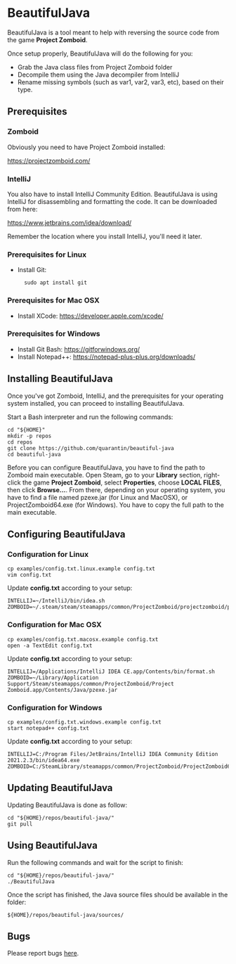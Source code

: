 # BeautifulJava
BeautifulJava is a tool meant to help with reversing the source code from the game **Project Zomboid**.

Once setup properly, BeautifulJava will do the following for you:
- Grab the Java class files from Project Zomboid folder
- Decompile them using the Java decompiler from IntelliJ
- Rename missing symbols (such as var1, var2, var3, etc), based on their type.

## Prerequisites

### Zomboid
Obviously you need to have Project Zomboid installed:

https://projectzomboid.com/

### IntelliJ
You also have to install IntelliJ Community Edition. BeautifulJava is using IntelliJ for disassembling and formatting the code. It can be downloaded from here:

https://www.jetbrains.com/idea/download/

Remember the location where you install IntelliJ, you'll need it later.

### Prerequisites for Linux
- Install Git:

		sudo apt install git

### Prerequisites for Mac OSX
- Install XCode: https://developer.apple.com/xcode/

### Prerequisites for Windows
- Install Git Bash: https://gitforwindows.org/
- Install Notepad++: https://notepad-plus-plus.org/downloads/

## Installing BeautifulJava
Once you've got Zomboid, IntelliJ, and the prerequisites for your operating system installed, you can proceed to installing BeautifulJava.

Start a Bash interpreter and run the following commands:

	cd "${HOME}"
	mkdir -p repos
	cd repos
	git clone https://github.com/quarantin/beautiful-java
	cd beautiful-java

Before you can configure BeautifulJava, you have to find the path to Zomboid main executable. Open Steam, go to your **Library** section, right-click the game **Project Zomboid**, select **Properties**, choose **LOCAL FILES**, then click **Browse...**. From there, depending on your operating system, you have to find a file named pzexe.jar (for Linux and MacOSX), or ProjectZomboid64.exe (for Windows). You have to copy the full path to the main executable.

## Configuring BeautifulJava
### Configuration for Linux
	cp examples/config.txt.linux.example config.txt
	vim config.txt

Update **config.txt** according to your setup:

	INTELLIJ=~/IntelliJ/bin/idea.sh
	ZOMBOID=~/.steam/steam/steamapps/common/ProjectZomboid/projectzomboid/pzexe.jar

### Configuration for Mac OSX
	cp examples/config.txt.macosx.example config.txt
	open -a TextEdit config.txt
Update **config.txt** according to your setup:

	INTELLIJ=/Applications/IntelliJ IDEA CE.app/Contents/bin/format.sh
	ZOMBOID=~/Library/Application Support/Steam/steamapps/common/ProjectZomboid/Project Zomboid.app/Contents/Java/pzexe.jar

### Configuration for Windows
	cp examples/config.txt.windows.example config.txt
	start notepad++ config.txt
Update **config.txt** according to your setup:

	INTELLIJ=C:/Program Files/JetBrains/IntelliJ IDEA Community Edition 2021.2.3/bin/idea64.exe
	ZOMBOID=C:/SteamLibrary/steamapps/common/ProjectZomboid/ProjectZomboid64.exe

## Updating BeautifulJava
Updating BeautifulJava is done as follow:

	cd "${HOME}/repos/beautiful-java/"
	git pull

## Using BeautifulJava
Run the following commands and wait for the script to finish:

	cd "${HOME}/repos/beautiful-java/"
	./BeautifulJava
Once the script has finished, the Java source files should be available in the folder:

	${HOME}/repos/beautiful-java/sources/

## Bugs
Please report bugs [here](https://github.com/quarantin/beautiful-java/issues).
